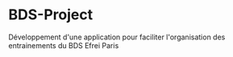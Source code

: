 # BDS-Project
Développement d'une application pour faciliter l'organisation des entrainements du BDS Efrei Paris 
